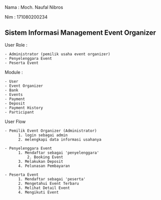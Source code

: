 Nama  : Moch. Naufal Nibros

Nim   : 171080200234

## Sistem Informasi Management Event Organizer ##

User Role	:

	- Administrator (pemilik usaha event organizer)
	- Penyelenggara Event
	- Peserta Event
	
Module		:

	- User
	- Event Organizer
	- Bank
	- Events
	- Payment
	- Deposit
	- Payment History
	- Participant

User Flow 

	- Pemilik Event Organizer (Administrator)
		  1. login sebagai admin
		  2. melengkapi data informasi usahanya
      
	- Penyelenggara Event
		  1. Mendaftar sebagai 'penyelenggara'
              2. Booking Event
		  3. Melakukan Deposit
		  4. Pelunasan Pembayaran
      
	- Peserta Event
		  1. Mendaftar sebagai 'peserta'
		  2. Mengetahui Event Terbaru
		  3. Melihat Detail Event
		  4. Mengikuti Event
		



